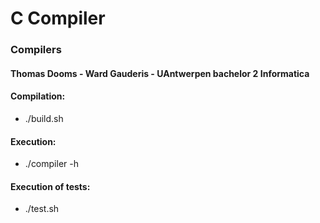 # C Compiler
### Compilers
#### Thomas Dooms - Ward Gauderis - UAntwerpen bachelor 2 Informatica

#### Compilation:
 - ./build.sh

#### Execution:
 - ./compiler -h

#### Execution of tests:
 - ./test.sh
